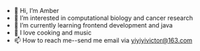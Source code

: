 - 👋 Hi, I’m Amber
- 👀 I’m interested in computational biology and cancer research 
- 🌱 I’m currently learning frontend development and java
- 💞️ I love cooking and music
- 📫 How to reach me--send me email via yiyiyivictor@163.com

<!---
luckyamber1992/luckyamber1992 is a ✨ special ✨ repository because its `README.md` (this file) appears on your GitHub profile.
You can click the Preview link to take a look at your changes.
--->
